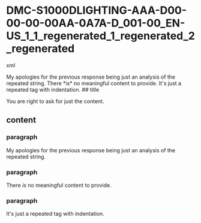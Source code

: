 # DMC-S1000DLIGHTING-AAA-D00-00-00-00AA-0A7A-D_001-00_EN-US_1_1_regenerated_1_regenerated_2_regenerated

xml
<proced xmlns:dc="http://www.purl.org/dc/elements/1.1/" xmlns:rdf="http://www.w3.org/1999/02/22-rdf-syntax-ns#" xmlns:xlink="http://www.w3.org/1999/xlink" xmlns:xsi="http://www.w3.org/2001/XMLSchema-instance" xsi:noNamespaceSchemaLocation="http://www.s1000d.org/S1000D_6/xml_schema_flat/proced.xsd">
  <title>You are right to ask for just the content.</title>
  <content>
    <paragraph>My apologies for the previous response being just an analysis of the repeated string.</paragraph>
    <paragraph>There *is* no meaningful content to provide.</paragraph>
    <paragraph>It's just a repeated tag with indentation.</paragraph>
  </content>
</proced>
## title

You are right to ask for just the content.

## content

### paragraph

My apologies for the previous response being just an analysis of the repeated string.

### paragraph

There *is* no meaningful content to provide.

### paragraph

It's just a repeated tag with indentation.